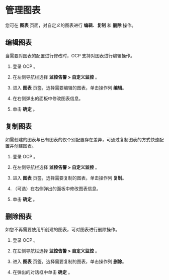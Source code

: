 # 管理图表

您可在 **图表** 页面，对自定义的图表进行 **编辑**、**复制** 和 **删除** 操作。

## 编辑图表

当需要对图表的配置进行修改时，OCP 支持对图表进行编辑操作。

1. 登录 OCP 。

2. 在左侧导航栏选择 **监控告警 > 自定义监控** 。

3. 进入 **图表** 页签，选择需要编辑的图表，单击操作列 **编辑**。

4. 在右侧弹出的面板中修改图表信息。

5. 单击 **确定** 。

## 复制图表

如需创建的图表与已有图表的仅个别配置存在差异，可通过复制图表的方式快速配置并创建图表。

1. 登录 OCP 。

2. 在左侧导航栏选择 **监控告警 > 自定义监控** 。

3. 进入 **图表** 页签，选择需要复制的图表，单击操作列 **复制**。

4. （可选）在右侧弹出的面板中修改图表信息。

5. 单击 **确定** 。

## 删除图表

如您不再需要使用所创建的图表，可对图表进行删除操作。

1. 登录 OCP 。

2. 在左侧导航栏选择 **监控告警 > 自定义监控** 。

3. 进入 **图表** 页签，选择需要复制的图表，单击操作列 **删除**。

4. 在弹出的对话框中单击 **确定** 。
